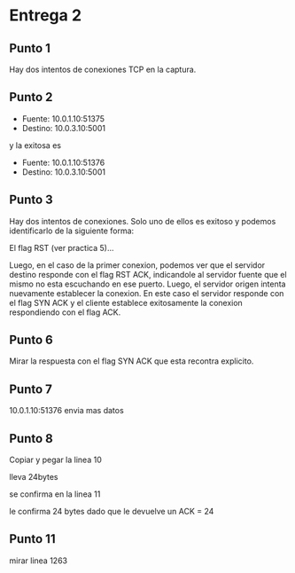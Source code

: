 # Entrega 2

## Punto 1

Hay dos intentos de conexiones TCP en la captura.

## Punto 2

-   Fuente: 10.0.1.10:51375
-   Destino: 10.0.3.10:5001

y la exitosa es

-   Fuente: 10.0.1.10:51376
-   Destino: 10.0.3.10:5001

## Punto 3

Hay dos intentos de conexiones. Solo uno de ellos es exitoso y podemos identificarlo de la siguiente forma:

El flag RST (ver practica 5)...

Luego, en el caso de la primer conexion, podemos ver que el servidor destino responde con el flag RST ACK, indicandole al servidor fuente que el mismo no esta escuchando en ese puerto. Luego, el servidor origen intenta nuevamente establecer la conexion. En este caso el servidor responde con el flag SYN ACK y el cliente establece exitosamente la conexion respondiendo con el flag ACK.

## Punto 6

Mirar la respuesta con el flag SYN ACK que esta recontra explicito.

## Punto 7

10.0.1.10:51376 envia mas datos

## Punto 8

Copiar y pegar la linea 10

lleva 24bytes

se confirma en la linea 11

le confirma 24 bytes dado que le devuelve un ACK = 24 


## Punto 11

mirar linea 1263